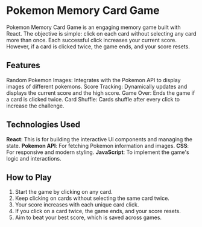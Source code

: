 # Pokemon Memory Card Game

Pokemon Memory Card Game is an engaging memory game built with React. The objective is simple: click on each card without selecting any card more than once. Each successful click increases your current score. However, if a card is clicked twice, the game ends, and your score resets.

## Features

Random Pokemon Images: Integrates with the Pokemon API to display images of different pokemons. 
Score Tracking: Dynamically updates and displays the current score and the high score.
Game Over: Ends the game if a card is clicked twice.
Card Shuffle: Cards shuffle after every click to increase the challenge.

## Technologies Used

**React**: This is for building the interactive UI components and managing the state.
**Pokemon API**: For fetching Pokemon information and images.
**CSS**: For responsive and modern styling.
**JavaScript**: To implement the game's logic and interactions.

## How to Play

1. Start the game by clicking on any card.
2. Keep clicking on cards without selecting the same card twice.
3. Your score increases with each unique card click.
4. If you click on a card twice, the game ends, and your score resets.
5. Aim to beat your best score, which is saved across games.
